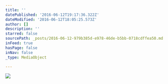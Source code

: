 ```yaml
---
title: ''
datePublished: '2016-06-12T19:17:36.322Z'
dateModified: '2016-06-12T18:05:25.573Z'
author: []
description: ''
starred: false
sourcePath: _posts/2016-06-12-979b385d-e978-46de-b5bb-0718cdffea50.md
inFeed: true
hasPage: false
inNav: false
_type: MediaObject

---
```

![](https://the-grid-user-content.s3-us-west-2.amazonaws.com/5d50ae94-7fb5-418a-a706-3ff5515a22cc.jpg)